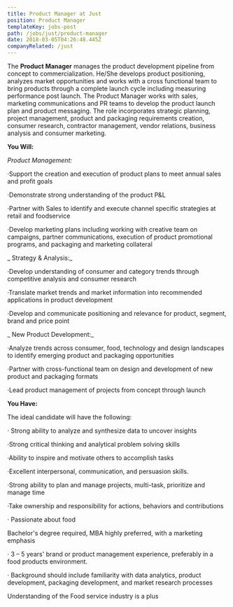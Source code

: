 ```yaml
---
title: Product Manager at Just
position: Product Manager
templateKey: jobs-post
path: /jobs/just/product-manager
date: 2018-03-05T04:26:48.445Z
companyRelated: /just
---
```

The **Product Manager** manages the product development pipeline from concept to commercialization. He/She develops product positioning, analyzes market opportunities and works with a cross functional team to bring products through a complete launch cycle including measuring performance post launch. The Product Manager works with sales, marketing communications and PR teams to develop the product launch plan and product messaging. The role incorporates strategic planning, project management, product and packaging requirements creation, consumer research, contractor management, vendor relations, business analysis and consumer marketing.

**You Will:**

_Product Management:_

·Support the creation and execution of product plans to meet annual sales and profit goals

·Demonstrate strong understanding of the product P&L

·Partner with Sales to identify and execute channel specific strategies at retail and foodservice

·Develop marketing plans including working with creative team on campaigns, partner communications, execution of product promotional programs, and packaging and marketing collateral

_ Strategy & Analysis:_

·Develop understanding of consumer and category trends through competitive analysis and consumer research

·Translate market trends and market information into recommended applications in product development

·Develop and communicate positioning and relevance for product, segment, brand and price point

_ New Product Development:_

·Analyze trends across consumer, food, technology and design landscapes to identify emerging product and packaging opportunities

·Partner with cross-functional team on design and development of new product and packaging formats

·Lead product management of projects from concept through launch

**You Have:**

The ideal candidate will have the following:

· Strong ability to analyze and synthesize data to uncover insights

·Strong critical thinking and analytical problem solving skills

·Ability to inspire and motivate others to accomplish tasks

·Excellent interpersonal, communication, and persuasion skills.

·Strong ability to plan and manage projects, multi-task, prioritize and manage time

·Take ownership and responsibility for actions, behaviors and contributions

· Passionate about food

Bachelor's degree required, MBA highly preferred, with a marketing emphasis

· 3 – 5 years' brand or product management experience, preferably in a food products environment.

· Background should include familiarity with data analytics, product development, packaging development, and market research processes

Understanding of the Food service industry is a plus
